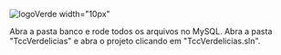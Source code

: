 ![logoVerde width="10px"](https://github.com/joaogabriel2104/Verdelicias/assets/99903821/9eed02a5-9ab5-41e2-b429-88d3a9df7351)


 
Abra a pasta banco e rode todos os arquivos no MySQL.
Abra a pasta "TccVerdelicias" e abra o projeto clicando em "TccVerdelicias.sln".

